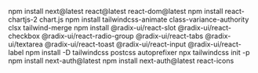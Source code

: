 npm install next@latest react@latest react-dom@latest
npm install react-chartjs-2 chart.js
npm install tailwindcss-animate class-variance-authority clsx tailwind-merge
npm install @radix-ui/react-slot @radix-ui/react-checkbox @radix-ui/react-radio-group @radix-ui/react-tabs @radix-ui/textarea @radix-ui/react-toast @radix-ui/react-input @radix-ui/react-label
npm install -D tailwindcss postcss autoprefixer
npx tailwindcss init -p
npm install next-auth@latest
npm install next-auth@latest react-icons
